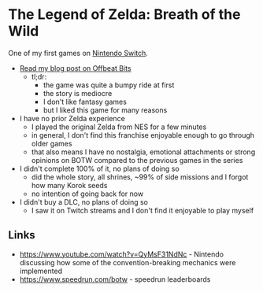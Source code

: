 # The Legend of Zelda: Breath of the Wild

One of my first games on [Nintendo Switch](../../video-game-consoles/nintendo-switch.md).

- [Read my blog post on Offbeat Bits](https://offbeatbits.com/4-months-in-hyrule-but-is-the-world-my-oyster/#i-dont-like-fantasy-games)
  - tl;dr:
    - the game was quite a bumpy ride at first
    - the story is mediocre
    - I don't like fantasy games
    - but I liked this game for many reasons
- I have no prior Zelda experience
  - I played the original Zelda from NES for a few minutes
  - in general, I don't find this franchise enjoyable enough to go through older games
  - that also means I have no nostalgia, emotional attachments or strong opinions on BOTW compared to the previous games in the series
- I didn't complete 100% of it, no plans of doing so
  - did the whole story, all shrines, ~99% of side missions and I forgot how many Korok seeds
  - no intention of going back for now
- I didn't buy a DLC, no plans of doing so
  - I saw it on Twitch streams and I don't find it enjoyable to play myself

## Links

- https://www.youtube.com/watch?v=QyMsF31NdNc - Nintendo discussing how some of the convention-breaking mechanics were implemented
- https://www.speedrun.com/botw - speedrun leaderboards
